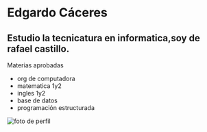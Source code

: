 #  Edgardo Cáceres

## Estudio la tecnicatura en informatica,soy de rafael castillo.
Materias aprobadas
* org de  computadora
* matematica 1y2
* ingles 1y2
* base de datos
*  programación estructurada

![foto de perfil](./assets/cv.jpg)
